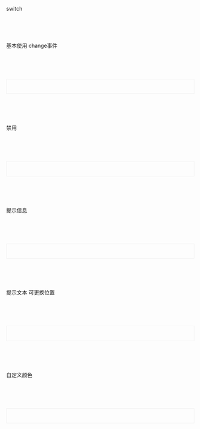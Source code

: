 switch

<script setup>
import demo1 from './demo1.vue';
import demo2 from './demo2.vue';
import demo3 from './demo3.vue';
import demo4 from './demo4.vue';
import demo5 from './demo5.vue';
import codeds from '@/components/codeds.vue';
</script>


<div class="doc1">基本使用 change事件</div>
<div class="doc2">
  <demo1></demo1>
</div>
<Suspense><codeds compname="lswitch" demoname="demo1"></codeds></Suspense>
<div class="doc1">禁用</div>
<div class="doc2">
  <demo2></demo2>
</div>
<Suspense><codeds compname="lswitch" demoname="demo2"></codeds></Suspense>
<div class="doc1">提示信息</div>
<div class="doc2">
  <demo3></demo3>
</div>
<Suspense><codeds compname="lswitch" demoname="demo3"></codeds></Suspense>
<div class="doc1">提示文本 可更换位置</div>
<div class="doc2">
  <demo4></demo4>
</div>
<Suspense><codeds compname="lswitch" demoname="demo4"></codeds></Suspense>
<div class="doc1">自定义颜色</div>
<div class="doc2">
  <demo5></demo5>
</div>
<Suspense><codeds compname="lswitch" demoname="demo5"></codeds></Suspense>
<style>
.doc2{
    display:"block";
    border:1px solid #f0f0f0;
    /* height:20vh; */
    padding:2vw;
    margin-top:2vh;
}
.doc1{
    margin-top:2vh;
}
</style>